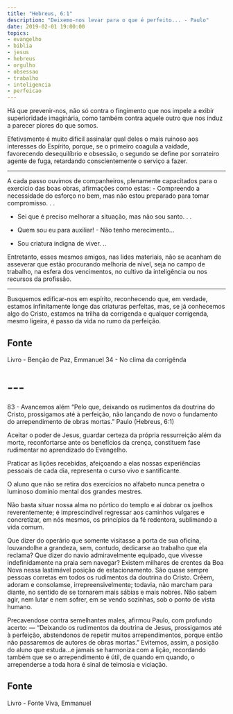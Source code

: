 ```yaml
---
title: "Hebreus, 6:1"
description: "Deixemo-nos levar para o que é perfeito... - Paulo"
date: 2019-02-01 19:00:00
topics: 
- evangelho
- biblia
- jesus
- hebreus
- orgulho
- obsessao
- trabalho
- inteligencia
- perfeicao
---
```


Há que prevenir-nos, não só contra o fingimento que nos impele a exibir
superioridade imaginária, como também contra aquele outro que nos induz a
parecer piores do que somos.

Efetivamente é muito difícil assinalar qual deles o mais ruinoso aos interesses
do Espírito, porque, se o primeiro coagula a vaidade, favorecendo desequilíbrio
e obsessão, o segundo se define por sorrateiro agente de fuga, retardando
conscientemente o serviço a fazer. 

***

A cada passo ouvimos de companheiros, plenamente capacitados para o exercício
das boas obras, afirmações como estas: - Compreendo a necessidade do esforço no
bem, mas não estou preparado para tomar compromisso. . .

- Sei que é preciso melhorar a situação, mas não sou santo. . .

- Quem sou eu para auxiliar!  - Não tenho merecimento...

- Sou criatura indigna de viver. ..

Entretanto, esses mesmos amigos, nas lides materiais, não se acanham de
asseverar que estão procurando melhoria de nível, seja no campo de trabalho, na
esfera dos vencimentos, no cultivo da inteligência ou nos recursos da profissão. 

***

Busquemos edificar-nos em espírito, reconhecendo que, em verdade, estamos
infinitamente longe das criaturas perfeitas, mas, se já conhecemos algo do
Cristo, estamos na trilha da corrigenda e qualquer corrigenda, mesmo ligeira, é
passo da vida no rumo da perfeição.

## Fonte
Livro - Benção de Paz, Emmanuel
34 - No clima da corrigênda

# ---

83 - Avancemos além
“Pelo que, deixando os rudimentos da doutrina do
Cristo, prossigamos até à perfeição, não lançando de novo o
fundamento do arrependimento de obras mortas.”
Paulo (Hebreus, 6:1)

Aceitar o poder de Jesus, guardar certeza da própria ressurreição além da
morte, reconfortar­se ante os benefícios da crença, constituem fase rudimentar no
aprendizado do Evangelho.

Praticar as lições recebidas, afeiçoando a elas nossas experiências pessoais
de cada dia, representa o curso vivo e santificante.

O aluno que não se retira dos exercícios no alfabeto nunca penetra o
luminoso domínio mental dos grandes mestres.

Não basta situar nossa alma no pórtico do templo e aí dobrar os joelhos
reverentemente; é imprescindível regressar aos caminhos vulgares e concretizar, em
nós mesmos, os princípios da fé redentora, sublimando a vida comum.

Que dizer do operário que somente visitasse a porta de sua oficina,
louvando­lhe a grandeza, sem, contudo, dedicar­se ao trabalho que ela reclama?
Que dizer do navio admiravelmente equipado, que vivesse indefinidamente
na praia sem navegar?
Existem milhares de crentes da Boa Nova nessa lastimável posição de
estacionamento. São quase sempre pessoas corretas em todos os rudimentos da
doutrina do Cristo. Crêem, adoram e consolam­se, irrepreensivelmente; todavia, não
marcham para diante, no sentido de se tornarem mais sábias e mais nobres. Não
sabem agir, nem lutar e nem sofrer, em se vendo sozinhas, sob o ponto de vista
humano.

Precavendo­se contra semelhantes males, afirmou Paulo, com profundo
acerto: — “Deixando os rudimentos da doutrina de Jesus, prossigamos até à
perfeição, abstendo­nos de repetir muitos arrependimentos, porque então não
passaremos de autores de obras mortas.”
Evitemos, assim, a posição do aluno que estuda...e jamais se harmoniza
com a lição, recordando também que se o arrependimento é útil, de quando em
quando, o arrepender­se a toda hora é sinal de teimosia e viciação.

## Fonte
Livro - Fonte Viva, Emmanuel  

